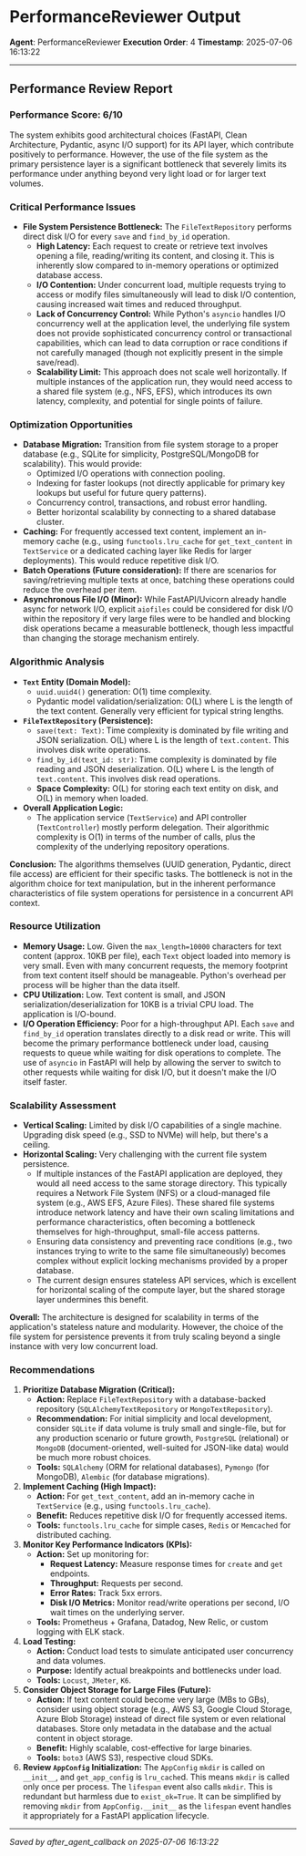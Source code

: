 # PerformanceReviewer Output
**Agent**: PerformanceReviewer
**Execution Order**: 4
**Timestamp**: 2025-07-06 16:13:22

---

## Performance Review Report

### Performance Score: 6/10

The system exhibits good architectural choices (FastAPI, Clean Architecture, Pydantic, async I/O support) for its API layer, which contribute positively to performance. However, the use of the file system as the primary persistence layer is a significant bottleneck that severely limits its performance under anything beyond very light load or for larger text volumes.

### Critical Performance Issues
- **File System Persistence Bottleneck:** The `FileTextRepository` performs direct disk I/O for every `save` and `find_by_id` operation.
    -   **High Latency:** Each request to create or retrieve text involves opening a file, reading/writing its content, and closing it. This is inherently slow compared to in-memory operations or optimized database access.
    -   **I/O Contention:** Under concurrent load, multiple requests trying to access or modify files simultaneously will lead to disk I/O contention, causing increased wait times and reduced throughput.
    -   **Lack of Concurrency Control:** While Python's `asyncio` handles I/O concurrency well at the application level, the underlying file system does not provide sophisticated concurrency control or transactional capabilities, which can lead to data corruption or race conditions if not carefully managed (though not explicitly present in the simple save/read).
    -   **Scalability Limit:** This approach does not scale well horizontally. If multiple instances of the application run, they would need access to a shared file system (e.g., NFS, EFS), which introduces its own latency, complexity, and potential for single points of failure.

### Optimization Opportunities
-   **Database Migration:** Transition from file system storage to a proper database (e.g., SQLite for simplicity, PostgreSQL/MongoDB for scalability). This would provide:
    -   Optimized I/O operations with connection pooling.
    -   Indexing for faster lookups (not directly applicable for primary key lookups but useful for future query patterns).
    -   Concurrency control, transactions, and robust error handling.
    -   Better horizontal scalability by connecting to a shared database cluster.
-   **Caching:** For frequently accessed text content, implement an in-memory cache (e.g., using `functools.lru_cache` for `get_text_content` in `TextService` or a dedicated caching layer like Redis for larger deployments). This would reduce repetitive disk I/O.
-   **Batch Operations (Future consideration):** If there are scenarios for saving/retrieving multiple texts at once, batching these operations could reduce the overhead per item.
-   **Asynchronous File I/O (Minor):** While FastAPI/Uvicorn already handle async for network I/O, explicit `aiofiles` could be considered for disk I/O within the repository if very large files were to be handled and blocking disk operations became a measurable bottleneck, though less impactful than changing the storage mechanism entirely.

### Algorithmic Analysis
-   **`Text` Entity (Domain Model):**
    -   `uuid.uuid4()` generation: O(1) time complexity.
    -   Pydantic model validation/serialization: O(L) where L is the length of the text content. Generally very efficient for typical string lengths.
-   **`FileTextRepository` (Persistence):**
    -   `save(text: Text)`: Time complexity is dominated by file writing and JSON serialization. O(L) where L is the length of `text.content`. This involves disk write operations.
    -   `find_by_id(text_id: str)`: Time complexity is dominated by file reading and JSON deserialization. O(L) where L is the length of `text.content`. This involves disk read operations.
    -   **Space Complexity:** O(L) for storing each text entity on disk, and O(L) in memory when loaded.
-   **Overall Application Logic:**
    -   The application service (`TextService`) and API controller (`TextController`) mostly perform delegation. Their algorithmic complexity is O(1) in terms of the number of calls, plus the complexity of the underlying repository operations.

**Conclusion:** The algorithms themselves (UUID generation, Pydantic, direct file access) are efficient for their specific tasks. The bottleneck is not in the algorithm choice for text manipulation, but in the inherent performance characteristics of file system operations for persistence in a concurrent API context.

### Resource Utilization
-   **Memory Usage:** Low. Given the `max_length=10000` characters for text content (approx. 10KB per file), each `Text` object loaded into memory is very small. Even with many concurrent requests, the memory footprint from text content itself should be manageable. Python's overhead per process will be higher than the data itself.
-   **CPU Utilization:** Low. Text content is small, and JSON serialization/deserialization for 10KB is a trivial CPU load. The application is I/O-bound.
-   **I/O Operation Efficiency:** Poor for a high-throughput API. Each `save` and `find_by_id` operation translates directly to a disk read or write. This will become the primary performance bottleneck under load, causing requests to queue while waiting for disk operations to complete. The use of `asyncio` in FastAPI will help by allowing the server to switch to other requests while waiting for disk I/O, but it doesn't make the I/O itself faster.

### Scalability Assessment
-   **Vertical Scaling:** Limited by disk I/O capabilities of a single machine. Upgrading disk speed (e.g., SSD to NVMe) will help, but there's a ceiling.
-   **Horizontal Scaling:** Very challenging with the current file system persistence.
    -   If multiple instances of the FastAPI application are deployed, they would all need access to the same storage directory. This typically requires a Network File System (NFS) or a cloud-managed file system (e.g., AWS EFS, Azure Files). These shared file systems introduce network latency and have their own scaling limitations and performance characteristics, often becoming a bottleneck themselves for high-throughput, small-file access patterns.
    -   Ensuring data consistency and preventing race conditions (e.g., two instances trying to write to the same file simultaneously) becomes complex without explicit locking mechanisms provided by a proper database.
    -   The current design ensures stateless API services, which is excellent for horizontal scaling of the compute layer, but the shared storage layer undermines this benefit.

**Overall:** The architecture is designed for scalability in terms of the application's stateless nature and modularity. However, the choice of the file system for persistence prevents it from truly scaling beyond a single instance with very low concurrent load.

### Recommendations
1.  **Prioritize Database Migration (Critical):**
    *   **Action:** Replace `FileTextRepository` with a database-backed repository (`SQLAlchemyTextRepository` or `MongoTextRepository`).
    *   **Recommendation:** For initial simplicity and local development, consider `SQLite` if data volume is truly small and single-file, but for any production scenario or future growth, `PostgreSQL` (relational) or `MongoDB` (document-oriented, well-suited for JSON-like data) would be much more robust choices.
    *   **Tools:** `SQLAlchemy` (ORM for relational databases), `Pymongo` (for MongoDB), `Alembic` (for database migrations).
2.  **Implement Caching (High Impact):**
    *   **Action:** For `get_text_content`, add an in-memory cache in `TextService` (e.g., using `functools.lru_cache`).
    *   **Benefit:** Reduces repetitive disk I/O for frequently accessed items.
    *   **Tools:** `functools.lru_cache` for simple cases, `Redis` or `Memcached` for distributed caching.
3.  **Monitor Key Performance Indicators (KPIs):**
    *   **Action:** Set up monitoring for:
        *   **Request Latency:** Measure response times for `create` and `get` endpoints.
        *   **Throughput:** Requests per second.
        *   **Error Rates:** Track 5xx errors.
        *   **Disk I/O Metrics:** Monitor read/write operations per second, I/O wait times on the underlying server.
    *   **Tools:** Prometheus + Grafana, Datadog, New Relic, or custom logging with ELK stack.
4.  **Load Testing:**
    *   **Action:** Conduct load tests to simulate anticipated user concurrency and data volumes.
    *   **Purpose:** Identify actual breakpoints and bottlenecks under load.
    *   **Tools:** `Locust`, `JMeter`, `K6`.
5.  **Consider Object Storage for Large Files (Future):**
    *   **Action:** If text content could become very large (MBs to GBs), consider using object storage (e.g., AWS S3, Google Cloud Storage, Azure Blob Storage) instead of direct file system or even relational databases. Store only metadata in the database and the actual content in object storage.
    *   **Benefit:** Highly scalable, cost-effective for large binaries.
    *   **Tools:** `boto3` (AWS S3), respective cloud SDKs.
6.  **Review `AppConfig` Initialization:** The `AppConfig` `mkdir` is called on `__init__`, and `get_app_config` is `lru_cache`d. This means `mkdir` is called only once per process. The `lifespan` event also calls `mkdir`. This is redundant but harmless due to `exist_ok=True`. It can be simplified by removing `mkdir` from `AppConfig.__init__` as the `lifespan` event handles it appropriately for a FastAPI application lifecycle.

---
*Saved by after_agent_callback on 2025-07-06 16:13:22*
